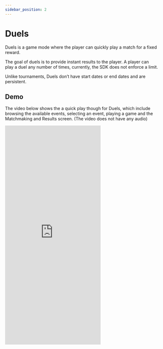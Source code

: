 ```yaml
---
sidebar_position: 2
---
```

# Duels

Duels is a game mode where the player can quickly play a match for a fixed reward.
 
The goal of duels is to provide instant results to the player. A player can play a duel any number of times, currently, the SDK does not enforce a limit.
 
Unlike tournaments, Duels don’t have start dates or end dates and are persistent.

## Demo

The video below shows the a quick play though for Duels, which include browsing the available events, selecting an event, playing a game and the Matchmaking and Results screen. (The video does not have any audio)

<iframe width="314" height="720" src="https://www.youtube.com/embed/EfGtETFEISE" title="YouTube video player" frameborder="0" allow="accelerometer; autoplay; clipboard-write; encrypted-media; gyroscope; picture-in-picture" allowfullscreen></iframe>

